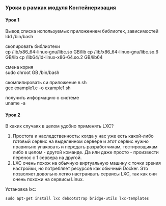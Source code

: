 ### Уроки в рамках модуля Контейнеризация

#### Урок 1

Вывод списка используемых приложением библиотек,
зависимостей  
ldd /bin/bash

скопировать библиотеки  
cp /lib/x86_64-linux-gnu/libc.so GB/lib
cp /lib/x86_64-linux-gnu/libc.so.6 GB/lib
cp /lib64/ld-linux-x86-64.so.2 GB/lib64

смена корня  
sudo chroot GB /bin/bash

скомпилировать си приложение в sh  
gcc example1.c -o example1.sh

получить информацию о системе  
uname -a

#### Урок 2

В каких случаях в целом удобно применять LXC?
1. Простота и наследственность: когда у нас уже есть какой-либо готовый
   сервис на выделенном сервере и этот сервис нужно правильно упаковать и
   передать разработчикам, тестировщикам либо в целом - другой команде. Да
   или даже просто - произвести перенос с 1 сервера на другой.
2. LXC очень похож на обычную виртуальную машину с точки зрения настройки,
   но потребляет ресурсов как обычный Docker. Это позволяет довольно легко
   настраивать сервисы LXC, так как они очень похожи на сервисы Linux.

Установка lxc:

```shell
sudo apt-get install lxc debootstrap bridge-utils lxc-templates
```

